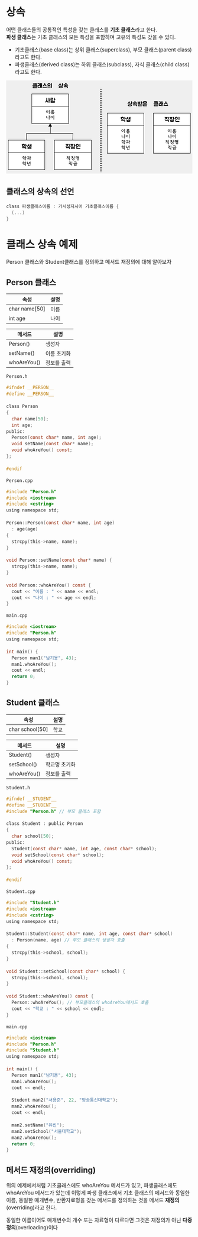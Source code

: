# 상속

어떤 클래스들의 공통적인 특성을 갖는 클래스를 **기초 클래스**라고 한다.  
**파생 클래스**는 기초 클래스의 모든 특성을 포함하며 고유의 특성도 갖을 수 있다.

- 기초클래스(base class)는 상위 클래스(superclass), 부모 클래스(parent class) 라고도 한다.
- 파생클래스(derived class)는 하위 클래스(subclass), 자식 클래스(child class) 라고도 한다.

![클래스의 상속](/images/inheitance.svg "클래스의 상속")

## 클래스의 상속의 선언

```c
class 파생클래스이름 : 가시성지시어 기초클래스이름 {
  (...)
}
```

# 클래스 상속 예제

Person 클래스와 Student클래스를 정의하고 메서드 재정의에 대해 알아보자

## Person 클래스
속성|설명|
---|---
char name[50] |  이름
int age | 나이

메서드|설명|
---|---
Person() | 생성자
setName() | 이름 초기화
whoAreYou() | 정보를 출력

`Person.h`
```c
#ifndef __PERSON__
#define __PERSON__

class Person
{
  char name[50];
  int age;
public:
  Person(const char* name, int age);
  void setName(const char* name);
  void whoAreYou() const;
};

#endif
```

`Person.cpp`
```c
#include "Person.h"
#include <iostream>
#include <cstring>
using namespace std;

Person::Person(const char* name, int age)
  : age(age)
{
  strcpy(this->name, name);
}

void Person::setName(const char* name) {
  strcpy(this->name, name);
}

void Person::whoAreYou() const {
  cout << "이름 : " << name << endl;
  cout << "나이 : " << age << endl;
}
```

`main.cpp`
```c
#include <iostream>
#include "Person.h"
using namespace std;

int main() {
  Person man1("남기용", 43);
  man1.whoAreYou();
  cout << endl;
  return 0;
}
```

## Student 클래스
속성|설명|
---|---
char school[50] |  학교

메서드|설명|
---|---
Student() | 생성자
setSchool() | 학교명 초기화
whoAreYou() | 정보를 출력

`Student.h`

```c
#ifndef __STUDENT__
#define __STUDENT__
#include "Person.h" // 부모 클래스 포함

class Student : public Person
{
  char school[50];
public:
  Student(const char* name, int age, const char* school);
  void setSchool(const char* school);
  void whoAreYou() const;
};

#endif
```

`Student.cpp`
```c
#include "Student.h"
#include <iostream>
#include <cstring>
using namespace std;

Student::Student(const char* name, int age, const char* school)
  : Person(name, age) // 부모 클래스의 생성자 호출
{
  strcpy(this->school, school);
}

void Student::setSchool(const char* school) {
  strcpy(this->school, school);
}

void Student::whoAreYou() const {
  Person::whoAreYou(); // 부모클래스의 whoAreYou메서드 호출
  cout << "학교 : " << school << endl;
}
```

`main.cpp`

```c
#include <iostream>
#include "Person.h"
#include "Student.h"
using namespace std;

int main() {
  Person man1("남기용", 43);
  man1.whoAreYou();
  cout << endl;

  Student man2("서용준", 22, "방송통신대학교");
  man2.whoAreYou();
  cout << endl;

  man2.setName("유빈");
  man2.setSchool("서울대학교");
  man2.whoAreYou();
  return 0;
}
```
## 메서드 재정의(overriding)
위의 예제에서처럼 기초클래스에도 whoAreYou 메서드가 있고, 파생클래스에도 whoAreYou 메서드가 있는데
이렇게 파생 클래스에서 기초 클래스의 메서드와 동일한 이름, 동일한 매개변수, 반환자료형을 갖는 메서드를 정의하는 것을 메서드 **재정의**(overriding)라고 한다.

동일한 이름이어도 매개변수의 개수 또는 자료형이 다르다면 그것은 재정의가 아닌 **다중정의**(overloading)이다



